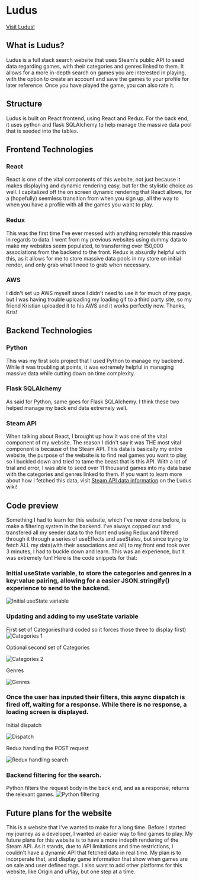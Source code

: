 # Ludus

[Visit Ludus!](https://ludus-search.herokuapp.com/)

## What is Ludus?

Ludus is a full stack search website that uses Steam's public API to seed data regarding games, with their categories and genres linked to them. It allows for a more in-depth search on games you are interested in playing, with the option to create an account and save the games to your profile for later reference. Once you have played the game, you can also rate it.

## Structure

Ludus is built on React frontend, using React and Redux. For the back end, it uses python and flask SQLAlchemy to help manage the massive data pool that is seeded into the tables.

## Frontend Technologies

### React

React is one of the vital components of this website, not just because it makes displaying and dynamic rendering easy, but for the stylistic choice as well. I capitalized off the on screen dynamic rendering that React allows, for a (hopefully) seemless transition from when you sign up, all the way to when you have a profile with all the games you want to play.

### Redux

This was the first time I've ever messed with anything remotely this massive in regards to data. I went from my previous websites using dummy data to make my websites seem populated, to transferring over 150,000 associations from the backend to the front. Redux is absurdly helpful with this, as it allows for me to store massive data pools in my store on initial render, and only grab what I need to grab when necessary. 

### AWS

I didn't set up AWS myself since I didn't need to use it for much of my page, but I was having trouble uploading my loading gif to a third party site, so my friend Kristian uploaded it to his AWS and it works perfectly now. Thanks, Kris!


## Backend Technologies

### Python

This was my first solo project that I used Python to manage my backend. While it was troubling at points, it was extremely helpful in managing massive data while cutting down on time complexity.


### Flask SQLAlchemy

As said for Python, same goes for Flask SQLAlchemy. I think these two helped manage my back end data extremely well.


### Steam API

When talking about React, I brought up how it was one of the vital component of my website. The reason I didn't say it was THE most vital component is because of the Steam API. This data is basically my entire website, the purpose of the website is to find real games you want to play, so I buckled down and tried to tame the beast that is this API. With a lot of trial and error, I was able to seed over 11 thousand games into my data base with the categories and genres linked to them. If you want to learn more about how I fetched this data, visit [Steam API data information](https://github.com/zanehamadi/Ludus/wiki/Steam-API-data-information) on the Ludus wiki!

## Code preview

Something I had to learn for this website, which I've never done before, is make a filtering system in the backend. I've always copped out and transfered all my seeder data to the front end using Redux and filtered through it through a series of useEffects and useStates, but since trying to fetch ALL my data(with their associations and all) to my front end took over 3 minutes, I had to buckle down and learn. This was an experience, but it was extremely fun! Here is the code snippets for that:


### Initial useState variable, to store the categories and genres in a key:value pairing, allowing for a easier JSON.stringify() experience to send to the backend.

![Initial useState variable](https://i.imgur.com/bxUTIua.png)


### Updating and adding to my useState variable

First set of Categories(hard coded so it forces those three to display first)
![Categories 1](https://i.imgur.com/rBaTdOU.png)

Optional second set of Categories

![Categories 2](https://i.imgur.com/GzMHMV6.png)


Genres

![Genres](https://i.imgur.com/ikfAaXQ.png)


### Once the user has inputed their filters, this async dispatch is fired off, waiting for a response. While there is no response, a loading screen is displayed.

Initial dispatch

![Dispatch](https://i.imgur.com/1U2Hm1L.png)


Redux handling the POST request

![Redux handling search](https://i.imgur.com/OHgDv57.png)


### Backend filtering for the search.

Python filters the request body in the back end, and as a response, returns the relevant games. 
![Python filtering](https://i.imgur.com/EwYlkKT.png)



## Future plans for the website

This is a website that I've wanted to make for a long time. Before I started my journey as a developer, I wanted an easier way to find games to play. My future plans for this website is to have a more indepth rendering of the Steam API. As it stands, due to API limitations and time restrictions, I couldn't have a dynamic API that fetched data in real time. My plan is to incorperate that, and display game information that show when games are on sale and user defined tags. I also want to add other platforms for this website, like Origin and uPlay, but one step at a time.



